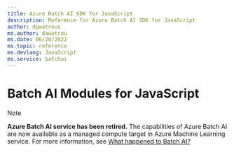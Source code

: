 ```yaml
---
title: Azure Batch AI SDK for JavaScript
description: Reference for Azure Batch AI SDK for JavaScript
author: dpwatrous
ms.author: dawatrou
ms.date: 06/20/2022
ms.topic: reference
ms.devlang: JavaScript
ms.service: batchai
---
```

# Batch AI Modules for JavaScript

>[!NOTE]
>**Azure Batch AI service has been retired.** The capabilities of Azure Batch AI are now available as a managed compute target in Azure Machine Learning service. For more information, see [What happened to Batch AI?](https://aka.ms/batchai-retirement)
